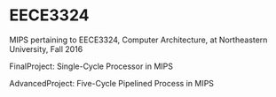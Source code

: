 # EECE3324
MIPS pertaining to EECE3324, Computer Architecture, at Northeastern University, Fall 2016

FinalProject: Single-Cycle Processor in MIPS

AdvancedProject: Five-Cycle Pipelined Process in MIPS
